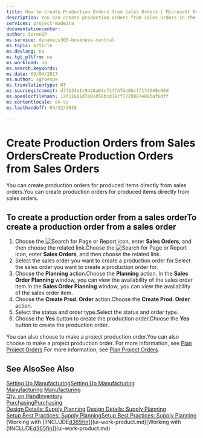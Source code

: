 ```yaml
---
title: How to Create Production Orders from Sales Orders | Microsoft Docs
description: You can create production orders from sales orders in the Sales & Marketing department.
services: project-madeira
documentationcenter: 
author: SorenGP
ms.service: dynamics365-business-central
ms.topic: article
ms.devlang: na
ms.tgt_pltfrm: na
ms.workload: na
ms.search.keywords: 
ms.date: 09/04/2017
ms.author: sgroespe
ms.translationtype: HT
ms.sourcegitcommit: d7fb34e1c9428a64c71ff47be8bcff174649c00d
ms.openlocfilehash: 12d11661d740cd56bcd18cf7229887e08baf6dff
ms.contentlocale: en-ca
ms.lasthandoff: 03/22/2018

---
```

# <a name="create-production-orders-from-sales-orders"></a><span data-ttu-id="718e6-103">Create Production Orders from Sales Orders</span><span class="sxs-lookup"><span data-stu-id="718e6-103">Create Production Orders from Sales Orders</span></span>
<span data-ttu-id="718e6-104">You can create production orders for produced items directly from sales orders.</span><span class="sxs-lookup"><span data-stu-id="718e6-104">You can create production orders for produced items directly from sales orders.</span></span>  

## <a name="to-create-a-production-order-from-a-sales-order"></a><span data-ttu-id="718e6-105">To create a production order from a sales order</span><span class="sxs-lookup"><span data-stu-id="718e6-105">To create a production order from a sales order</span></span>  

1.  <span data-ttu-id="718e6-106">Choose the ![Search for Page or Report](media/ui-search/search_small.png "Search for Page or Report icon") icon, enter **Sales Orders**, and then choose the related link.</span><span class="sxs-lookup"><span data-stu-id="718e6-106">Choose the ![Search for Page or Report](media/ui-search/search_small.png "Search for Page or Report icon") icon, enter **Sales Orders**, and then choose the related link.</span></span>  
2.  <span data-ttu-id="718e6-107">Select the sales order you want to create a production order for.</span><span class="sxs-lookup"><span data-stu-id="718e6-107">Select the sales order you want to create a production order for.</span></span>  
3.  <span data-ttu-id="718e6-108">Choose the **Planning** action.</span><span class="sxs-lookup"><span data-stu-id="718e6-108">Choose the **Planning** action.</span></span> <span data-ttu-id="718e6-109">In the **Sales Order Planning** window, you can view the availability of the sales order item.</span><span class="sxs-lookup"><span data-stu-id="718e6-109">In the **Sales Order Planning** window, you can view the availability of the sales order item.</span></span>  
4.  <span data-ttu-id="718e6-110">Choose the **Create Prod. Order** action.</span><span class="sxs-lookup"><span data-stu-id="718e6-110">Choose the **Create Prod. Order** action.</span></span>  
5.  <span data-ttu-id="718e6-111">Select the status and order type.</span><span class="sxs-lookup"><span data-stu-id="718e6-111">Select the status and order type.</span></span>  
6.  <span data-ttu-id="718e6-112">Choose the **Yes** button to create the production order.</span><span class="sxs-lookup"><span data-stu-id="718e6-112">Choose the **Yes** button to create the production order.</span></span>

<span data-ttu-id="718e6-113">You can also choose to make a project production order.</span><span class="sxs-lookup"><span data-stu-id="718e6-113">You can also choose to make a project production order.</span></span> <span data-ttu-id="718e6-114">For more information, see [Plan Project Orders](production-how-to-plan-project-orders.md).</span><span class="sxs-lookup"><span data-stu-id="718e6-114">For more information, see [Plan Project Orders](production-how-to-plan-project-orders.md).</span></span>   

## <a name="see-also"></a><span data-ttu-id="718e6-115">See Also</span><span class="sxs-lookup"><span data-stu-id="718e6-115">See Also</span></span>  
[<span data-ttu-id="718e6-116">Setting Up Manufacturing</span><span class="sxs-lookup"><span data-stu-id="718e6-116">Setting Up Manufacturing</span></span>](production-configure-production-processes.md)  
<span data-ttu-id="718e6-117">[Manufacturing](production-manage-manufacturing.md)  </span><span class="sxs-lookup"><span data-stu-id="718e6-117">[Manufacturing](production-manage-manufacturing.md)  </span></span>  
[<span data-ttu-id="718e6-118">Qty. on Hand</span><span class="sxs-lookup"><span data-stu-id="718e6-118">Inventory</span></span>](inventory-manage-inventory.md)  
[<span data-ttu-id="718e6-119">Purchasing</span><span class="sxs-lookup"><span data-stu-id="718e6-119">Purchasing</span></span>](purchasing-manage-purchasing.md)  
<span data-ttu-id="718e6-120">[Design Details: Supply Planning](design-details-supply-planning.md) </span><span class="sxs-lookup"><span data-stu-id="718e6-120">[Design Details: Supply Planning](design-details-supply-planning.md) </span></span>  
[<span data-ttu-id="718e6-121">Setup Best Practices: Supply Planning</span><span class="sxs-lookup"><span data-stu-id="718e6-121">Setup Best Practices: Supply Planning</span></span>](setup-best-practices-supply-planning.md)  
<span data-ttu-id="718e6-122">[Working with [!INCLUDE[d365fin](includes/d365fin_md.md)]](ui-work-product.md)</span><span class="sxs-lookup"><span data-stu-id="718e6-122">[Working with [!INCLUDE[d365fin](includes/d365fin_md.md)]](ui-work-product.md)</span></span>

